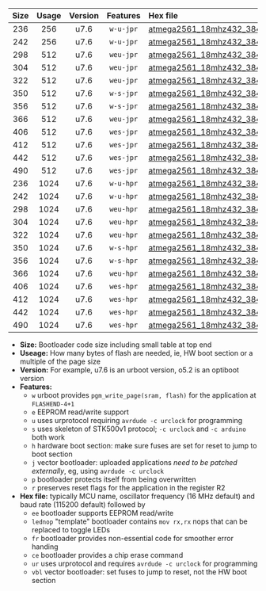 |Size|Usage|Version|Features|Hex file|
|:-:|:-:|:-:|:-:|:--|
|236|256|u7.6|`w-u-jpr`|[atmega2561_18mhz432_38400bps_ur_vbl.hex](https://raw.githubusercontent.com/stefanrueger/urboot/main/atmega2561_18mhz432_38400bps_ur_vbl.hex)|
|242|256|u7.6|`w-u-jpr`|[atmega2561_18mhz432_38400bps_lednop_ur_vbl.hex](https://raw.githubusercontent.com/stefanrueger/urboot/main/atmega2561_18mhz432_38400bps_lednop_ur_vbl.hex)|
|298|512|u7.6|`weu-jpr`|[atmega2561_18mhz432_38400bps_ee_ur_vbl.hex](https://raw.githubusercontent.com/stefanrueger/urboot/main/atmega2561_18mhz432_38400bps_ee_ur_vbl.hex)|
|304|512|u7.6|`weu-jpr`|[atmega2561_18mhz432_38400bps_ee_lednop_ur_vbl.hex](https://raw.githubusercontent.com/stefanrueger/urboot/main/atmega2561_18mhz432_38400bps_ee_lednop_ur_vbl.hex)|
|322|512|u7.6|`weu-jpr`|[atmega2561_18mhz432_38400bps_ee_lednop_fr_ur_vbl.hex](https://raw.githubusercontent.com/stefanrueger/urboot/main/atmega2561_18mhz432_38400bps_ee_lednop_fr_ur_vbl.hex)|
|350|512|u7.6|`w-s-jpr`|[atmega2561_18mhz432_38400bps_vbl.hex](https://raw.githubusercontent.com/stefanrueger/urboot/main/atmega2561_18mhz432_38400bps_vbl.hex)|
|356|512|u7.6|`w-s-jpr`|[atmega2561_18mhz432_38400bps_lednop_vbl.hex](https://raw.githubusercontent.com/stefanrueger/urboot/main/atmega2561_18mhz432_38400bps_lednop_vbl.hex)|
|366|512|u7.6|`weu-jpr`|[atmega2561_18mhz432_38400bps_ee_lednop_fr_ce_ur_vbl.hex](https://raw.githubusercontent.com/stefanrueger/urboot/main/atmega2561_18mhz432_38400bps_ee_lednop_fr_ce_ur_vbl.hex)|
|406|512|u7.6|`wes-jpr`|[atmega2561_18mhz432_38400bps_ee_vbl.hex](https://raw.githubusercontent.com/stefanrueger/urboot/main/atmega2561_18mhz432_38400bps_ee_vbl.hex)|
|412|512|u7.6|`wes-jpr`|[atmega2561_18mhz432_38400bps_ee_lednop_vbl.hex](https://raw.githubusercontent.com/stefanrueger/urboot/main/atmega2561_18mhz432_38400bps_ee_lednop_vbl.hex)|
|442|512|u7.6|`wes-jpr`|[atmega2561_18mhz432_38400bps_ee_lednop_fr_vbl.hex](https://raw.githubusercontent.com/stefanrueger/urboot/main/atmega2561_18mhz432_38400bps_ee_lednop_fr_vbl.hex)|
|490|512|u7.6|`wes-jpr`|[atmega2561_18mhz432_38400bps_ee_lednop_fr_ce_vbl.hex](https://raw.githubusercontent.com/stefanrueger/urboot/main/atmega2561_18mhz432_38400bps_ee_lednop_fr_ce_vbl.hex)|
|236|1024|u7.6|`w-u-hpr`|[atmega2561_18mhz432_38400bps_ur.hex](https://raw.githubusercontent.com/stefanrueger/urboot/main/atmega2561_18mhz432_38400bps_ur.hex)|
|242|1024|u7.6|`w-u-hpr`|[atmega2561_18mhz432_38400bps_lednop_ur.hex](https://raw.githubusercontent.com/stefanrueger/urboot/main/atmega2561_18mhz432_38400bps_lednop_ur.hex)|
|298|1024|u7.6|`weu-hpr`|[atmega2561_18mhz432_38400bps_ee_ur.hex](https://raw.githubusercontent.com/stefanrueger/urboot/main/atmega2561_18mhz432_38400bps_ee_ur.hex)|
|304|1024|u7.6|`weu-hpr`|[atmega2561_18mhz432_38400bps_ee_lednop_ur.hex](https://raw.githubusercontent.com/stefanrueger/urboot/main/atmega2561_18mhz432_38400bps_ee_lednop_ur.hex)|
|322|1024|u7.6|`weu-hpr`|[atmega2561_18mhz432_38400bps_ee_lednop_fr_ur.hex](https://raw.githubusercontent.com/stefanrueger/urboot/main/atmega2561_18mhz432_38400bps_ee_lednop_fr_ur.hex)|
|350|1024|u7.6|`w-s-hpr`|[atmega2561_18mhz432_38400bps.hex](https://raw.githubusercontent.com/stefanrueger/urboot/main/atmega2561_18mhz432_38400bps.hex)|
|356|1024|u7.6|`w-s-hpr`|[atmega2561_18mhz432_38400bps_lednop.hex](https://raw.githubusercontent.com/stefanrueger/urboot/main/atmega2561_18mhz432_38400bps_lednop.hex)|
|366|1024|u7.6|`weu-hpr`|[atmega2561_18mhz432_38400bps_ee_lednop_fr_ce_ur.hex](https://raw.githubusercontent.com/stefanrueger/urboot/main/atmega2561_18mhz432_38400bps_ee_lednop_fr_ce_ur.hex)|
|406|1024|u7.6|`wes-hpr`|[atmega2561_18mhz432_38400bps_ee.hex](https://raw.githubusercontent.com/stefanrueger/urboot/main/atmega2561_18mhz432_38400bps_ee.hex)|
|412|1024|u7.6|`wes-hpr`|[atmega2561_18mhz432_38400bps_ee_lednop.hex](https://raw.githubusercontent.com/stefanrueger/urboot/main/atmega2561_18mhz432_38400bps_ee_lednop.hex)|
|442|1024|u7.6|`wes-hpr`|[atmega2561_18mhz432_38400bps_ee_lednop_fr.hex](https://raw.githubusercontent.com/stefanrueger/urboot/main/atmega2561_18mhz432_38400bps_ee_lednop_fr.hex)|
|490|1024|u7.6|`wes-hpr`|[atmega2561_18mhz432_38400bps_ee_lednop_fr_ce.hex](https://raw.githubusercontent.com/stefanrueger/urboot/main/atmega2561_18mhz432_38400bps_ee_lednop_fr_ce.hex)|

- **Size:** Bootloader code size including small table at top end
- **Useage:** How many bytes of flash are needed, ie, HW boot section or a multiple of the page size
- **Version:** For example, u7.6 is an urboot version, o5.2 is an optiboot version
- **Features:**
  + `w` urboot provides `pgm_write_page(sram, flash)` for the application at `FLASHEND-4+1`
  + `e` EEPROM read/write support
  + `u` uses urprotocol requiring `avrdude -c urclock` for programming
  + `s` uses skeleton of STK500v1 protocol; `-c urclock` and `-c arduino` both work
  + `h` hardware boot section: make sure fuses are set for reset to jump to boot section
  + `j` vector bootloader: uploaded applications *need to be patched externally*, eg, using `avrdude -c urclock`
  + `p` bootloader protects itself from being overwritten
  + `r` preserves reset flags for the application in the register R2
- **Hex file:** typically MCU name, oscillator frequency (16 MHz default) and baud rate (115200 default) followed by
  + `ee` bootloader supports EEPROM read/write
  + `lednop` "template" bootloader contains `mov rx,rx` nops that can be replaced to toggle LEDs
  + `fr` bootloader provides non-essential code for smoother error handing
  + `ce` bootloader provides a chip erase command
  + `ur` uses urprotocol and requires `avrdude -c urclock` for programming
  + `vbl` vector bootloader: set fuses to jump to reset, not the HW boot section
